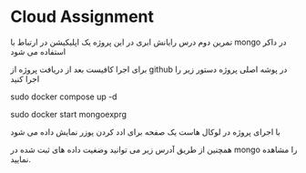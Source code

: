 # Cloud Assignment

تمرین دوم درس رایانش ابری 
در این پروژه یک اپلیکیشن در ارتباط با mongo در داکر استفاده می شود

برای اجرا کافیست بعد از دریافت پروژه از github در پوشه اصلی پروژه دستور زیر را اجرا کنید

sudo docker compose up -d

sudo docker start mongoexprg

با اجرای پروژه در لوکال هاست یک صفحه برای ادد کردن یوزر نمایش داده می شود

همچنین از طریق آدرس زیر می توانید وضغیت داده های ثبت شده در mongo را مشاهده نمایید.